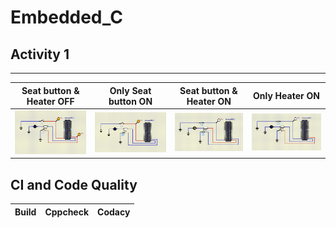 # Embedded_C

##  Activity 1

---
|Seat button & Heater OFF|Only Seat button ON |Seat button & Heater ON|Only Heater ON|
|:--:|:--:|:--:|:--:|
|![Seat button   Heater OFF](https://github.com/SMIT17021/259893_Embedded/blob/main/Simulation/Seat%20button%20%26%20Heater%20OFF.png)|![Only Seat button ON](https://github.com/SMIT17021/259893_Embedded/blob/main/Simulation/Only%20Seat%20button%20ON.png)|![Seat button   Heater ON](https://github.com/SMIT17021/259893_Embedded/blob/main/Simulation/Seat%20button%20%26%20Heater%20ON.png)| ![Only Heater ON](https://github.com/SMIT17021/259893_Embedded/blob/main/Simulation/Only%20Heater%20ON.png)|

CI and Code Quality
---
|Build|Cppcheck|Codacy|
|:--:|:--:|:--:|
